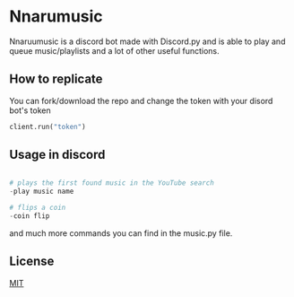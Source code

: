 # Nnarumusic

Nnaruumusic is a discord bot made with Discord.py and is able to play and queue music/playlists and a lot of other useful functions.

## How to replicate

You can fork/download the repo and change the token with your disord bot's token

```python
client.run("token")
```

## Usage in discord

```python

# plays the first found music in the YouTube search
-play music name

# flips a coin 
-coin flip
```
and much more commands you can find in the music.py file.


## License
[MIT](https://choosealicense.com/licenses/mit/)
